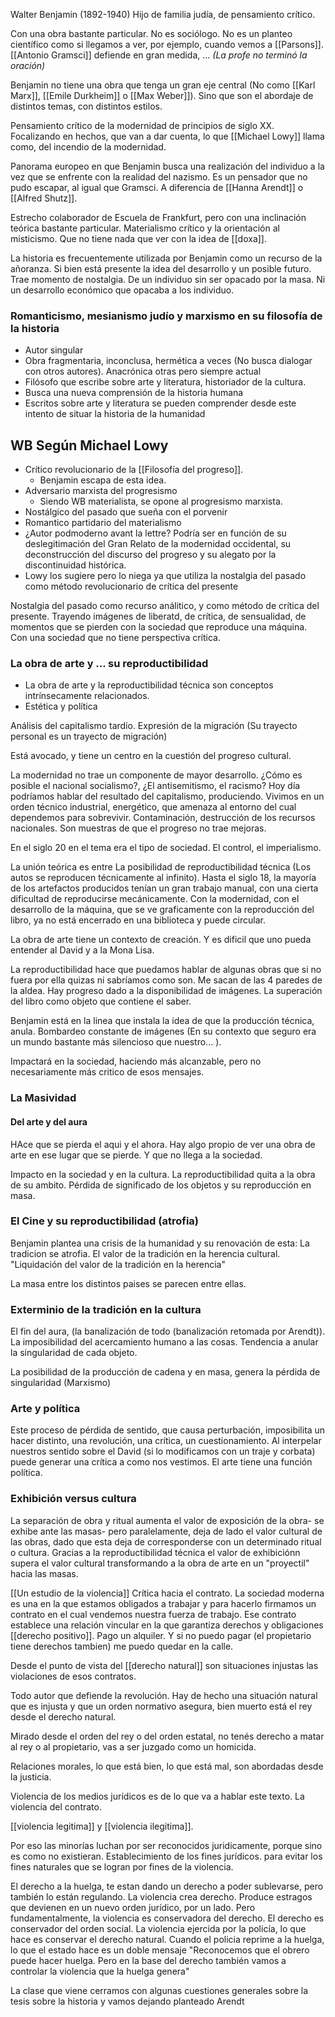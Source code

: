 Walter Benjamin (1892-1940)
Hijo de familia judía, de pensamiento crítico.

Con una obra bastante particular. No es sociólogo. No es un planteo científico como si llegamos a ver, por ejemplo, cuando vemos a [[Parsons]].
[[Antonio Gramsci]] defiende en gran medida,  ... *(La profe no terminó la oración)*

Benjamin no tiene una obra que tenga un gran eje central (No como [[Karl Marx]], [[Emile Durkheim]] o [[Max Weber]]). Sino que son el abordaje de distintos temas, con distintos estilos.

Pensamiento crítico de la modernidad de principios de siglo XX. Focalizando en hechos, que van a dar cuenta, lo que [[Michael Lowy]] llama como, del incendio de la modernidad. 

Panorama europeo en que Benjamin busca una realización del individuo a la vez que se enfrente con la realidad del nazismo. Es un pensador que no pudo escapar, al igual que Gramsci. A diferencia de [[Hanna Arendt]] o [[Alfred Shutz]].


Estrecho colaborador de Escuela de Frankfurt, pero con una inclinación teórica bastante particular. Materialismo crítico y la orientación al misticismo. Que no tiene nada que ver con la idea de [[doxa]]. 


La historia es frecuentemente utilizada por Benjamin como un recurso de la añoranza. Si bien está presente la idea del desarrollo y un posible futuro. Trae momento de nostalgia. De un individuo sin ser opacado por la masa. Ni un desarrollo económico que opacaba a los individuo.

### Romanticismo, mesianismo judío y marxismo en su filosofía de la historia
* Autor singular
* Obra fragmentaria, inconclusa, hermética a veces (No busca dialogar con otros autores). Anacrónica otras pero siempre actual
* Filósofo que escribe sobre arte y literatura, historiador de la cultura.
* Busca una nueva comprensión de la historia humana
* Escritos sobre arte y literatura se pueden comprender desde este intento de situar la historia de la humanidad

## WB Según Michael Lowy
- Crítico revolucionario de la [[Filosofía del progreso]]. 
	- Benjamin escapa de esta idea. 
- Adversario marxista del progresismo
	- Siendo WB materialista, se opone al progresismo marxista.
- Nostálgico del pasado que sueña con el porvenir
- Romantico partidario del materialismo
- ¿Autor podmoderno avant la lettre? Podría ser en función de su deslegitimación del Gran Relato de la modernidad occidental, su deconstrucción del discurso del progreso y su alegato por la discontinuidad histórica.
- Lowy los sugiere pero lo niega ya que utiliza la nostalgia del pasado como método revolucionario de crítica del presente

Nostalgia del pasado como recurso análitico, y como método de crítica del presente. Trayendo imágenes de liberatd, de crítica, de sensualidad, de momentos que se pierden con la sociedad que reproduce una máquina. Con una sociedad que no tiene perspectiva crítica.


### La obra de arte y ... su reproductibilidad
- La obra de arte y la reproductibilidad técnica son conceptos intrínsecamente relacionados.
- Estética y política

Análisis del capitalismo tardío.
Expresión de la migración (Su trayecto personal es un trayecto de migración)

Está avocado, y tiene un centro en la cuestión del progreso cultural. 

La modernidad no trae un componente de mayor desarrollo. ¿Cómo es posible el nacional socialismo?, ¿El antisemitismo, el racismo? Hoy día podríamos hablar del resultado del capitalismo, produciendo. Vivimos en un orden técnico industrial, energético, que amenaza al entorno del cual dependemos para sobrevivir. Contaminación, destrucción de los recursos nacionales.
Son muestras de que el progreso no trae mejoras. 

En el siglo 20 en el tema era el tipo de sociedad. El control, el imperialismo. 

La unión teórica es entre La posibilidad de reproductibilidad técnica (Los autos se reproducen técnicamente al infinito). Hasta el siglo 18, la mayoría de los artefactos producidos tenían un gran trabajo manual, con una cierta dificultad de reproducirse mecánicamente.
Con la modernidad, con el desarrollo de la máquina, que se ve graficamente con la reproducción del libro, ya no está encerrado en una biblioteca y puede circular. 

La obra de arte tiene un contexto de creación. Y es dificil que uno pueda entender al David y a la Mona Lisa. 

La reproductibilidad hace que puedamos hablar de algunas obras que si no fuera por ella quizas ni sabríamos como son. Me sacan de las 4 paredes de la aldea.  Hay progreso dado a la disponibilidad de imágenes. La superación del libro como objeto que contiene el saber.

Benjamin está en la linea que instala la idea de que la producción técnica, anula. Bombardeo constante de imágenes (En su contexto que seguro era un mundo bastante más silencioso que nuestro... ). 


Impactará en la sociedad, haciendo más alcanzable, pero no necesariamente más critico de esos mensajes.


### La Masividad 
#### Del arte y del aura

HAce que se pierda el aqui y el ahora. Hay algo propio de ver una obra de arte en ese lugar que se pierde. Y que no llega a la sociedad.

Impacto en la sociedad y en la cultura. La reproductibilidad quita a la obra de su ambito. 
Pérdida de significado de los objetos y su reproducción en masa. 

### El Cine y su reproductibilidad (atrofia)
Benjamin plantea una crisis de la humanidad y su renovación de esta: La tradicion se atrofia.
El valor de la tradición en la herencia cultural.
"Liquidación del valor de la tradición en la herencia"

La masa entre los distintos paises se parecen entre ellas.

### Exterminio de la tradición en la cultura
El fin del aura, (la banalización de todo (banalización retomada por Arendt)). La imposibilidad del acercamiento humano a las cosas.
Tendencia a anular la singularidad de cada objeto. 

La posibilidad de la producción de cadena y en masa, genera la pérdida de singularidad (Marxismo)

### Arte y política
Este proceso de pérdida de sentido, que causa perturbación, imposibilita un hacer distinto, una revolución, una crítica, un cuestionamiento.
Al interpelar nuestros sentido sobre el David (si lo modificamos con un traje y corbata) puede generar una crítica a como nos vestimos. 
El arte tiene una función política. 


### Exhibición versus cultura
La separación de obra y ritual aumenta el valor de exposición de la obra- se exhibe ante las masas- pero paralelamente, deja de lado el valor cultural de las obras, dado que esta deja de corresponderse con un determinado ritual o cultura.
Gracias a la reproductibilidad técnica el valor de exhibiciónn supera el valor cultural transformando a la obra de arte en un "proyectil" hacia las masas.



[[Un estudio de la violencia]]
Crítica hacia el contrato.
La sociedad moderna es una en la que estamos obligados a trabajar y para hacerlo firmamos un contrato en el cual vendemos nuestra fuerza de trabajo. Ese contrato establece una relación vincular en la que garantiza derechos y obligaciones [[derecho positivo]]. Pago un alquiler. Y si no puedo pagar (el propietario tiene derechos tambien) me puedo quedar en la calle.

Desde el punto de vista del [[derecho natural]] son situaciones injustas las violaciones de esos contratos. 

Todo autor que defiende la revolución. Hay de hecho una situación natural que es injusta y que un orden normativo asegura, bien muerto está el rey desde el derecho natural. 

Mirado desde el orden del rey o del orden estatal, no tenés derecho a matar al rey o al propietario, vas a ser juzgado como un homicida. 

Relaciones morales, lo que está bien, lo que está mal, son abordadas desde la justicia. 

Violencia de los medios jurídicos es de lo que va a hablar este texto. La violencia del contrato.

[[violencia legitima]] y [[violencia ilegitima]]. 

Por eso las minorías luchan por ser reconocidos juridicamente, porque sino es como no existieran. Establecimiento de los fines jurídicos. para evitar los fines naturales que se logran por fines de la violencia. 

El derecho a la huelga, te estan dando un derecho a poder sublevarse, pero también lo están regulando. 
La violencia crea derecho. Produce estragos que devienen en un nuevo orden jurídico, por un lado. Pero fundamentalmente, la violencia es conservadora del derecho. El derecho es conservador del orden social. La violencia ejercida por la policía, lo que hace es conservar el derecho natural. Cuando el policia reprime a la huelga, lo que el estado hace es un doble mensaje "Reconocemos que el obrero puede hacer huelga. Pero en la base del derecho también vamos a controlar la violencia que la huelga genera"


La clase que viene cerramos con algunas cuestiones generales sobre la tesis sobre la historia y vamos dejando planteado Arendt


